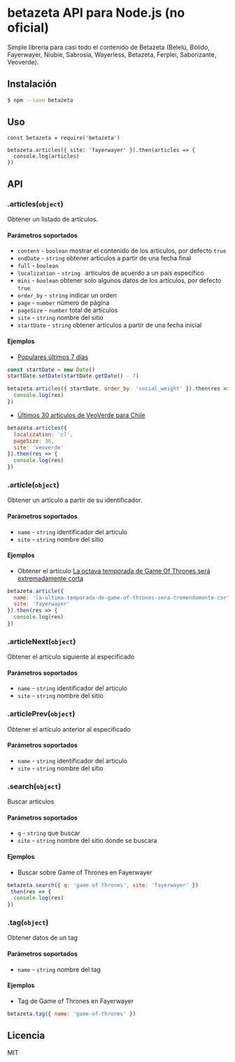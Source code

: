 # betazeta API para Node.js (no oficial)

Simple librería para casi todo el contenido de Betazeta (Belelú, Bólido, Fayerwayer, Niubie, Sabrosía, Wayerless, Betazeta, Ferplei, Saborizante, Veoverde).

## Instalación

```sh
$ npm --save betazeta
```

## Uso

```
const betazeta = require('betazeta')

betazeta.articles({ site: 'fayerwayer' }).then(articles => {
  console.log(articles)
})
```

## API

### .articles(`object`)

Obtener un listado de artículos.

#### Parámetros soportados

- `content` - `boolean` mostrar el contenido de los artículos, por defecto `true`
- `endDate` - `string` obtener artículos a partir de una fecha final
- `full` - `boolean`
- `localization` - `string ` artículos de acuerdo a un país específico
- `mini` - `boolean` obtener solo algunos datos de los artículos, por defecto `true`
- `order_by` - `string` indicar un orden
- `page` - `number` número de página
- `pageSize` - `number` total de artículos
- `site` - `string` nombre del sitio
- `startDate` - `string` obtener artículos a partir de una fecha inicial

#### Ejemplos

- [Populares últimos 7 días](https://www.betazeta.com/top/)

```js
const startDate = new Date()
startDate.setDate(startDate.getDate() - 7)

betazeta.articles({ startDate, order_by: 'social_weight' }).then(res => {
  console.log(res)
})
```

- [Últimos 30 artículos de VeoVerde para Chile](https://www.veoverde.com/)

```js
betazeta.articles({
  localization: 'cl',
  pageSize: 30,
  site: 'veoverde'
}).then(res => {
  console.log(res)
})
```

### .article(`object`)

Obtener un artículo a partir de su identificador.

#### Parámetros soportados

- `name` - `string` identificador del articulo
- `site` - `string` nombre del sitio

#### Ejemplos

- Obtener el artículo [La octava temporada de Game Of Thrones será extremadamente corta](https://www.fayerwayer.com/2017/03/la-ultima-temporada-de-game-of-thrones-sera-tremendamente-corta/)

```js
betazeta.article({
  name: 'la-ultima-temporada-de-game-of-thrones-sera-tremendamente-corta',
  site: 'fayerwayer'
}).then(res => {
  console.log(res)
})
```

### .articleNext(`object`)

Obtener el artículo siguiente al especificado

#### Parámetros soportados

- `name` - `string` identificador del articulo
- `site` - `string` nombre del sitio

### .articlePrev(`object`)

Obtener el artículo anterior al especificado

#### Parámetros soportados

- `name` - `string` identificador del articulo
- `site` - `string` nombre del sitio

### .search(`object`)

Buscar artículos

#### Parámetros soportados

- `q` - `string` que buscar
- `site` - `string` nombre del sitio donde se buscara

#### Ejemplos

- Buscar sobre Game of Thrones en Fayerwayer

```js
betazeta.search({ q: 'game of thrones', site: 'fayerwayer' })
.then(res => {
  console.log(res)
})
```

### .tag(`object`)

Obtener datos de un tag

#### Parámetros soportados

- `name` - `string` nombre del tag

#### Ejemplos

- Tag de Game of Thrones en Fayerwayer

```js
betazeta.tag({ name: 'game-of-thrones' })
```

## Licencia

MIT
